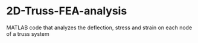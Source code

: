 # 2D-Truss-FEA-analysis
MATLAB code that analyzes the deflection, stress and strain on each node of a truss system
